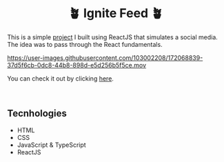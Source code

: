<h1 align="center">🪴 Ignite Feed 🪴</h1>

This is a simple <a href="https://gabriel-lucas-a-silva.github.io/ignite-feed/">project<a/> I built using ReactJS that simulates a social media. The idea was to pass through the React fundamentals. 
  
https://user-images.githubusercontent.com/103002208/172068839-37d5f6cb-0dc8-44b8-898d-e5d256b5f5ce.mov

You can check it out by clicking <a href="https://gabriel-lucas-a-silva.github.io/ignite-feed/">here</a>.

<br>

## Tecnhologies
* HTML
* CSS
* JavaScript & TypeScript
* ReactJS
